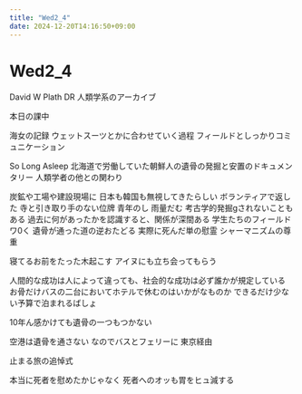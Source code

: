 ```yaml
---
title: "Wed2_4"
date: 2024-12-20T14:16:50+09:00
---
```

# Wed2_4
David W Plath
DR
人類学系のアーカイブ

本日の課中

海女の記録
ウェットスーツとかに合わせていく過程
フィールドとしっかりコミュニケーション

So Long Asleep
北海道で労働していた朝鮮人の遺骨の発掘と安置のドキュメンタリー
人類学者の他との関わり

炭鉱や工場や建設現場に
日本も韓国も無視してきたらしい
ボランティアで返した
寺と引き取り手のない位牌
青年のし
雨量だむ
考古学的発掘gされないこともある
過去に何があったかを認識すると、関係が深間ある
学生たちのフィールドワ0く
遺骨が通った道の逆おたどる
実際に死んだ単の慰霊
シャーマニズムの尊重


寝てるお前をたった木起こす
アイヌにも立ち会ってもらう

人間的な成功は人によって違っても、社会的な成功は必ず誰かが規定している
お骨だけバスの二台においてホテルで休むのはいかがなものか
できるだけ少ない予算で泊まれるばしょ

10年ん感かけても遺骨の一つもつかない

空港は遺骨を通さない
なのでバスとフェリーに
東京経由

止まる旅の追悼式

本当に死者を慰めたかじゃなく
死者へのオッも胃をヒュ減する
